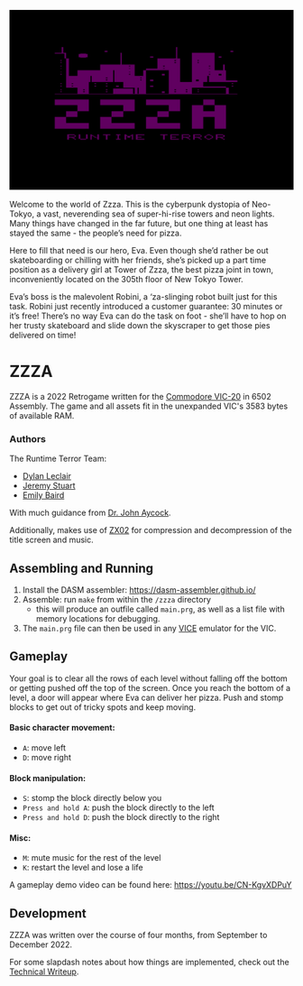 ![title-screen](zzza/assets/title-screen.png)

Welcome to the world of Zzza. This is the cyberpunk dystopia of Neo-Tokyo, a vast, neverending sea of super-hi-rise towers and neon lights. Many things have changed in the far future, but one thing at least has stayed the same - the people’s need for pizza.

Here to fill that need is our hero, Eva. Even though she’d rather be out skateboarding or chilling with her friends, she’s picked up a part time position as a delivery girl at Tower of Zzza, the best pizza joint in town, inconveniently located on the 305th floor of New Tokyo Tower.

Eva’s boss is the malevolent Robini, a ‘za-slinging robot built just for this task. Robini just recently introduced a customer guarantee: 30 minutes or it’s free! There’s no way Eva can do the task on foot - she’ll have to hop on her trusty skateboard and slide down the skyscraper to get those pies delivered on time!

# ZZZA

ZZZA is a 2022 Retrogame written for the [Commodore VIC-20](https://en.wikipedia.org/wiki/VIC-20) in 6502 Assembly. The game and all assets fit in the unexpanded VIC's 3583 bytes of available RAM.

### Authors
The Runtime Terror Team:
- [Dylan Leclair](https://github.com/dylanleclair)
- [Jeremy Stuart](https://github.com/jgpstuart)
- [Emily Baird](https://github.com/e-baird)

With much guidance from [Dr. John Aycock](https://pages.cpsc.ucalgary.ca/~aycock/).

Additionally, makes use of [ZX02](https://github.com/dmsc/zx02) for compression and decompression of the title screen and music.

## Assembling and Running

1. Install the DASM assembler: https://dasm-assembler.github.io/
2. Assemble: run `make` from within the `/zzza` directory
    - this will produce an outfile called `main.prg`, as well as a list file with memory locations for debugging.
3. The `main.prg` file can then be used in any [VICE](https://vice-emu.sourceforge.io/) emulator for the VIC.

## Gameplay

Your goal is to clear all the rows of each level without falling off the bottom or getting pushed off the top of the screen. Once you reach the bottom of a level, a door will appear where Eva can deliver her pizza. Push and stomp blocks to get out of tricky spots and keep moving.

#### Basic character movement:
- `A`: move left
- `D`: move right

#### Block manipulation:
- `S`: stomp the block directly below you
- `Press and hold A`: push the block directly to the left
- `Press and hold D`: push the block directly to the right

#### Misc:
- `M`: mute music for the rest of the level
- `K`: restart the level and lose a life


A gameplay demo video can be found here: https://youtu.be/CN-KgvXDPuY

## Development
ZZZA was written over the course of four months, from September to December 2022.

For some slapdash notes about how things are implemented, check out the [Technical Writeup](./technical-writeup.md).
